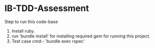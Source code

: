 # IB-TDD-Assessment
Step to run this code-base 
1) Install ruby.
2) run 'bundle install' for installing required gem for running this project.
3) Test case cmd:- 'bundle exec rspec'
